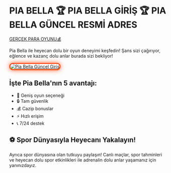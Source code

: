# PIA BELLA 🏆 PIA BELLA GİRİŞ 🏆 PIA BELLA GÜNCEL RESMİ ADRES

[GERÇEK PARA OYUNU💰](https://shortlinkapp.com/oxYkh)

Pia Bella ile heyecan dolu bir oyun deneyimi keşfedin! Şans sizi çağırıyor, eğlence ve kazanç dolu anlar burada sizi bekliyor!

<a href="https://shortlinkapp.com/oxYkh" title="Pia Bella Güncel Giriş">

<img src="https://i.ibb.co/FL7gpz95/pia-bella-casino-1.jpg" alt="Pia Bella Güncel Giriş" style="max-width: 100%; border: 3px solid #ff4500; border-radius: 15px; box-shadow: 0px 0px 15px rgba(255, 69, 0, 0.8);">

</a>

## İşte Pia Bella'nın 5 avantajı:

- 🎉 Geniş oyun seçeneği  
- 🔒 Tam güvenlik  
- 💰 Cazip bonuslar  
- ⚡ Hızlı erişim  
- 📞 7/24 destek

## ⚽ Spor Dünyasıyla Heyecanı Yakalayın!

Ayrıca spor dünyasına olan tutkuyu paylaşın! Canlı maçlar, spor tahminleri ve heyecan dolu spor etkinlikleri ile adrenalin dolu anlar yaşamanız için yanınızdayız.
